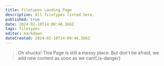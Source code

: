 ```yaml
---
title: Filetypes Landing Page
description: All filetypes listed here.
published: true
date: 2024-02-10T14:08:46.366Z
tags: filetypes
editor: markdown
dateCreated: 2024-02-10T14:08:46.366Z
---
```


>Oh shucks!
This Page is still a messy place. But don't be afraid, we add new content as soon as we can!{.is-danger}
